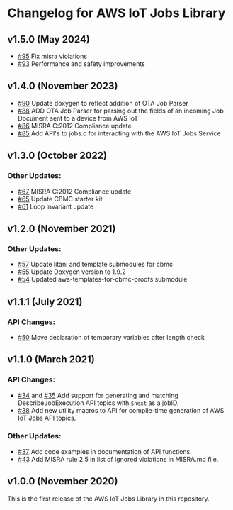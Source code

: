 # Changelog for AWS IoT Jobs Library

## v1.5.0 (May 2024)
- [#95](https://github.com/aws/Jobs-for-AWS-IoT-embedded-sdk/pull/95) Fix misra violations
- [#93](https://github.com/aws/Jobs-for-AWS-IoT-embedded-sdk/pull/93) Performance and safety improvements

## v1.4.0 (November 2023)
- [#90](https://github.com/aws/Jobs-for-AWS-IoT-embedded-sdk/pull/90) Update doxygen to reflect addition of OTA Job Parser
- [#88](https://github.com/aws/Jobs-for-AWS-IoT-embedded-sdk/pull/88) ADD OTA Job Parser for parsing out the fields of an incoming Job Document sent to a device from AWS IoT
- [#86](https://github.com/aws/Jobs-for-AWS-IoT-embedded-sdk/pull/85) MISRA C:2012 Compliance update
- [#85](https://github.com/aws/Jobs-for-AWS-IoT-embedded-sdk/pull/85) Add API's to jobs.c for interacting with the AWS IoT Jobs Service

## v1.3.0 (October 2022)

### Other Updates:
- [#67](https://github.com/aws/Jobs-for-AWS-IoT-embedded-sdk/pull/67) MISRA C:2012 Compliance update
- [#65](https://github.com/aws/Jobs-for-AWS-IoT-embedded-sdk/pull/65) Update CBMC starter kit
- [#61](https://github.com/aws/Jobs-for-AWS-IoT-embedded-sdk/pull/61) Loop invariant update

## v1.2.0 (November 2021)

### Other Updates:
- [#57](https://github.com/aws/Jobs-for-AWS-IoT-embedded-sdk/pull/57) Update litani and template submodules for cbmc
- [#55](https://github.com/aws/Jobs-for-AWS-IoT-embedded-sdk/pull/55) Update Doxygen version to 1.9.2
- [#54](https://github.com/aws/Jobs-for-AWS-IoT-embedded-sdk/pull/54) Updated aws-templates-for-cbmc-proofs submodule

## v1.1.1 (July 2021)

### API Changes:
- [#50](https://github.com/aws/Jobs-for-AWS-IoT-embedded-sdk/pull/50) Move declaration of temporary variables after length check

## v1.1.0 (March 2021)

### API Changes:
- [#34](https://github.com/aws/Jobs-for-AWS-IoT-embedded-sdk/pull/34) and [#35](https://github.com/aws/Jobs-for-AWS-IoT-embedded-sdk/pull/35) Add support for generating and matching DescribeJobExecution API topics with `$next` as a jobID.
- [#38](https://github.com/aws/Jobs-for-AWS-IoT-embedded-sdk/pull/38) Add new utility macros to API for compile-time generation of AWS IoT Jobs API topics.`

### Other Updates:
- [#37](https://github.com/aws/Jobs-for-AWS-IoT-embedded-sdk/pull/37) Add code examples in documentation of API functions.
- [#43](https://github.com/aws/Jobs-for-AWS-IoT-embedded-sdk/pull/43) Add MISRA rule 2.5 in list of ignored violations in MISRA.md file.

## v1.0.0 (November 2020)

This is the first release of the AWS IoT Jobs Library in this
repository.
